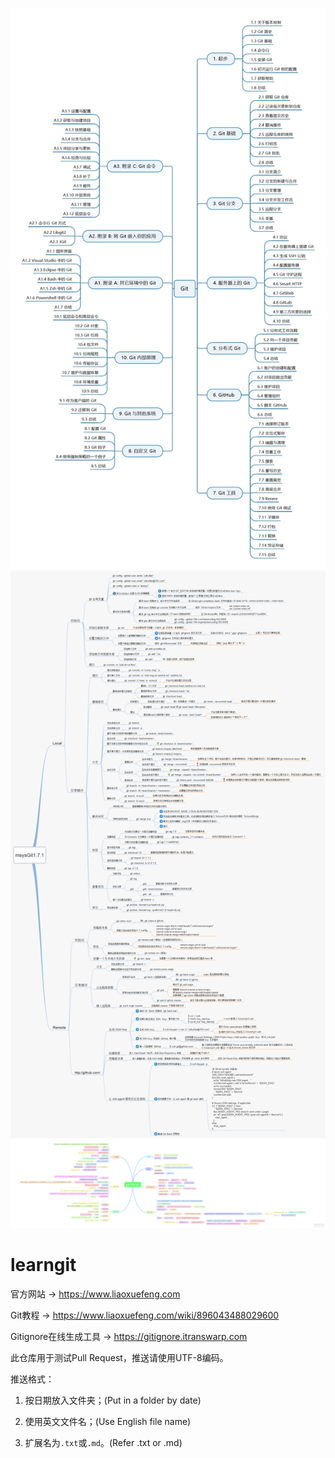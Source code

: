 
![](https://github.com/2045ga/learngit/blob/master/1.jpeg)
![](https://github.com/2045ga/learngit/blob/master/2.png)
![](https://github.com/2045ga/learngit/blob/master/3.png)

# learngit

官方网站 → https://www.liaoxuefeng.com

Git教程 → https://www.liaoxuefeng.com/wiki/896043488029600

Gitignore在线生成工具 → https://gitignore.itranswarp.com

此仓库用于测试Pull Request，推送请使用UTF-8编码。

推送格式：

1. 按日期放入文件夹；(Put in a folder by date)

2. 使用英文文件名；(Use English file name)

3. 扩展名为`.txt`或`.md`。(Refer .txt or .md)
